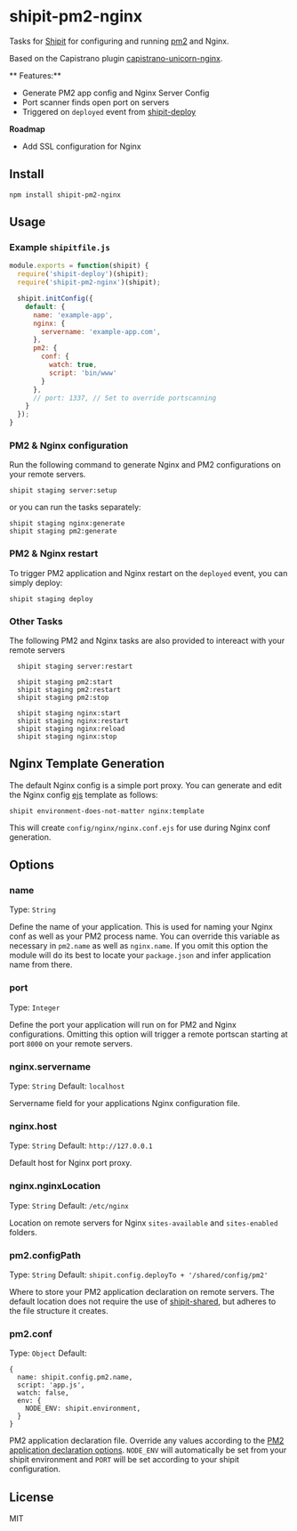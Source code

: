 # shipit-pm2-nginx

Tasks for [Shipit](https://github.com/shipitjs/shipit) for configuring and running [pm2](https://github.com/Unitech/pm2) and Nginx.

Based on the Capistrano plugin [capistrano-unicorn-nginx](https://github.com/capistrano-plugins/capistrano-unicorn-nginx).

** Features:**

 - Generate PM2 app config and Nginx Server Config
 - Port scanner finds open port on servers
 - Triggered on `deployed` event from [shipit-deploy](https://github.com/shipitjs/shipit-deploy)

**Roadmap**

 - Add SSL configuration for Nginx

## Install

```
npm install shipit-pm2-nginx
```

## Usage

### Example `shipitfile.js`

```js
module.exports = function(shipit) {
  require('shipit-deploy')(shipit);
  require('shipit-pm2-nginx')(shipit);

  shipit.initConfig({
    default: {
      name: 'example-app',
      nginx: {
        servername: 'example-app.com',
      },
      pm2: {
        conf: {
          watch: true,
          script: 'bin/www'
        }
      },
      // port: 1337, // Set to override portscanning
    }
  });
}
```

### PM2 & Nginx configuration

Run the following command to generate Nginx and PM2 configurations on your remote servers.

```
shipit staging server:setup
```

or you can run the tasks separately:

```
shipit staging nginx:generate
shipit staging pm2:generate
```

### PM2 & Nginx restart

To trigger PM2 application and Nginx restart on the `deployed` event, you can simply deploy:
```
shipit staging deploy
```

### Other Tasks

The following PM2 and Nginx tasks are also provided to intereact with your remote servers

```
  shipit staging server:restart

  shipit staging pm2:start
  shipit staging pm2:restart
  shipit staging pm2:stop

  shipit staging nginx:start
  shipit staging nginx:restart
  shipit staging nginx:reload
  shipit staging nginx:stop
```

## Nginx Template Generation

The default Nginx config is a simple port proxy. You can generate and edit the Nginx config [ejs]() template as follows:

```
shipit environment-does-not-matter nginx:template
```

This will create `config/nginx/nginx.conf.ejs` for use during Nginx conf generation.

## Options

### name

Type: `String`

Define the name of your application. This is used for naming your Nginx conf as well as your PM2 process name. You can override this variable as necessary in `pm2.name` as well as `nginx.name`. If you omit this option the module will do its best to locate your `package.json` and infer application name from there.

### port

Type: `Integer`

Define the port your application will run on for PM2 and Nginx configurations. Omitting this option will trigger a remote portscan starting at port `8000` on your remote servers.


### nginx.servername

Type: `String`
Default: `localhost`

Servername field for your applications Nginx configuration file.

### nginx.host

Type: `String`
Default: `http://127.0.0.1`

Default host for Nginx port proxy.

### nginx.nginxLocation

Type: `String`
Default: `/etc/nginx`

Location on remote servers for Nginx `sites-available` and `sites-enabled` folders.


### pm2.configPath

Type: `String`
Default: `shipit.config.deployTo + '/shared/config/pm2'`

Where to store your PM2 application declaration on remote servers. The default location does not require the use of [shipit-shared](https://github.com/timkelty/shipit-shared), but adheres to the file structure it creates.

### pm2.conf

Type: `Object`
Default: 
```
{
  name: shipit.config.pm2.name,
  script: 'app.js',
  watch: false,
  env: {
    NODE_ENV: shipit.environment,
  }
}
```

PM2 application declaration file. Override any values according to the [PM2 application declaration options](http://pm2.keymetrics.io/docs/usage/application-declaration/). `NODE_ENV` will automatically be set from your shipit environment and `PORT` will be set according to your shipit configuration.


## License

MIT
